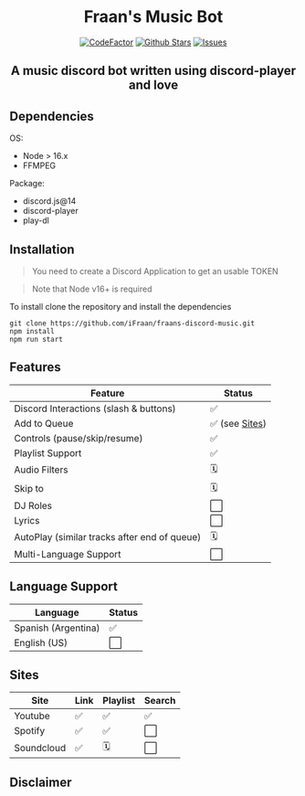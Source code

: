 <div align="center">
	<h1>Fraan's Music Bot</h1>
	<a href="https://www.codefactor.io/repository/github/ifraan/fraans-discord-music"><img src="https://www.codefactor.io/repository/github/ifraan/fraans-discord-music/badge" alt="CodeFactor" /></a>
	<a href="https://github.com/iFraan/fraans-discord-music"><img src="https://badgen.net/github/stars/iFraan/fraans-discord-music?color=yellow" alt="Github Stars"/></a>
	<a href="https://github.com/iFraan/fraans-discord-music/issues"><img src="https://badgen.net/github/open-issues/iFraan/fraans-discord-music?color=green" alt="Issues"/></a>
	<h2>A music discord bot written using discord-player and love</h2>
</div>

## Dependencies
OS:
* Node > 16.x
* FFMPEG
  
Package:
* discord.js@14
* discord-player
* play-dl


## Installation
> You need to create a Discord Application to get an usable TOKEN

> Note that Node v16+ is required

To install clone the repository and install the dependencies
```shell
git clone https://github.com/iFraan/fraans-discord-music.git
npm install
npm run start
```

## Features

| Feature | Status |
| - | - |
| Discord Interactions (slash & buttons) | ✅ |
| Add to Queue | ✅ (see [Sites](#sites))|
| Controls (pause/skip/resume) | ✅ |
| Playlist Support | ✅ |
| Audio Filters | 🗓️ |
| Skip to | 🗓️ |
| DJ Roles | ⬜ |
| Lyrics | ⬜ |
| AutoPlay (similar tracks after end of queue) | 🗓️ |
| Multi-Language Support | ⬜ |

## Language Support
| Language | Status |
| - | - |
| Spanish (Argentina) | ✅ |
| English (US) | ⬜ |

## Sites
| Site | Link | Playlist | Search |
| - | - | - | - |
| Youtube | ✅ | ✅ | ✅ | 
| Spotify | ✅ | ✅ | ⬜ | 
| Soundcloud | ✅ | 🗓️ | ⬜ | 

## Disclaimer 

